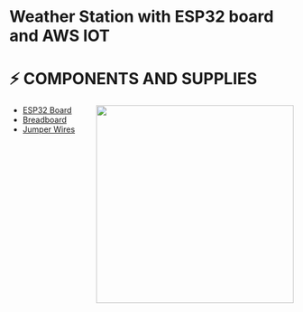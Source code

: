 # Weather Station with ESP32 board and AWS IOT

<h1>⚡️ COMPONENTS AND SUPPLIES</h1>

<img align="right" src="https://github.com/isbkch/esp-32-aws-weather-station/blob/master/img/esp-32.jpg?raw=true" style="max-width:100%;" height="350">

<ul>
    <li><a href="https://amzn.to/3jmCpqx">ESP32 Board</a></li>
    <li><a href="https://amzn.to/2Ei40tP">Breadboard</a></li>
    <li><a href="https://amzn.to/2Ehh2ru">Jumper Wires</a></li>
</ul>
<br>